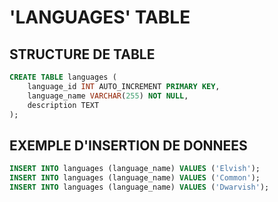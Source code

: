 # 'LANGUAGES' TABLE

## STRUCTURE DE TABLE

```sql
CREATE TABLE languages (
    language_id INT AUTO_INCREMENT PRIMARY KEY,
    language_name VARCHAR(255) NOT NULL,
    description TEXT
);
```

## EXEMPLE D'INSERTION DE DONNEES

```sql
INSERT INTO languages (language_name) VALUES ('Elvish');
INSERT INTO languages (language_name) VALUES ('Common');
INSERT INTO languages (language_name) VALUES ('Dwarvish');
```

